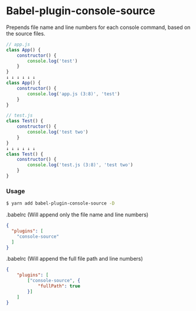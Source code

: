 # Babel-plugin-console-source
Prepends file name and line numbers for each console command, based on the source files.

````javascript
// app.js
class App() {
    constructor() {
        console.log('test')
    }
}
↓ ↓ ↓ ↓ ↓ ↓
class App() {
    constructor() {
        console.log('app.js (3:8)', 'test')
    }
}

// test.js
class Test() {
    constructor() {
        console.log('test two')
    }
}
↓ ↓ ↓ ↓ ↓ ↓
class Test() {
    constructor() {
        console.log('test.js (3:8)', 'test two')
    }
}
````



### Usage

````bash
$ yarn add babel-plugin-console-source -D
````

.babelrc (Will append only the file name and line numbers)
````json
{
  "plugins": [
    "console-source"
  ]
}
````

.babelrc (Will append the full file path and line numbers)
````json
{
    "plugins": [
        ["console-source", {
            "fullPath": true
        }]
    ]
}
````